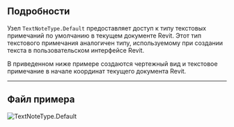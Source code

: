 ## Подробности
Узел `TextNoteType.Default` предоставляет доступ к типу текстовых примечаний по умолчанию в текущем документе Revit. Этот тип текстового примечания аналогичен типу, используемому при создании текста в пользовательском интерфейсе Revit.

В приведенном ниже примере создаются чертежный вид и текстовое примечание в начале координат текущего документа Revit.

___
## Файл примера

![TextNoteType.Default](./Revit.Elements.TextNoteType.Default_img.jpg)

